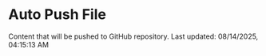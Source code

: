 # Auto Push File

Content that will be pushed to GitHub repository.
Last updated: 08/14/2025, 04:15:13 AM